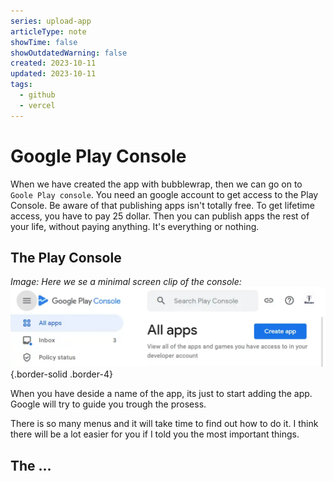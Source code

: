 ```yaml
---
series: upload-app
articleType: note
showTime: false
showOutdatedWarning: false
created: 2023-10-11
updated: 2023-10-11
tags:
  - github
  - vercel
---
```


# Google Play Console
When we have created the app with bubblewrap, then we can go on to `Goole Play console`. You need an google account to get access to the Play Console. Be aware of that publishing apps isn't totally free. To get lifetime access, you have to pay 25 dollar. Then you can publish apps the rest of your life, without paying anything. It's everything or nothing.

## The Play Console
_Image: Here we se a minimal screen clip of the console:_
![Screen clip of the top of the _Google Search Console_](./google-play-console.webp "Screen clip of the top of the Google Search Console"){.border-solid .border-4}

When you have deside a name of the app, its just to start adding the app. Google will try to guide you trough the prosess.

There is so many menus and it will take time to find out how to do it. I think there will be a lot easier for you if I told you the most important things.

## The ...

<!-- 
Made by lovkyndig 2023.
-->